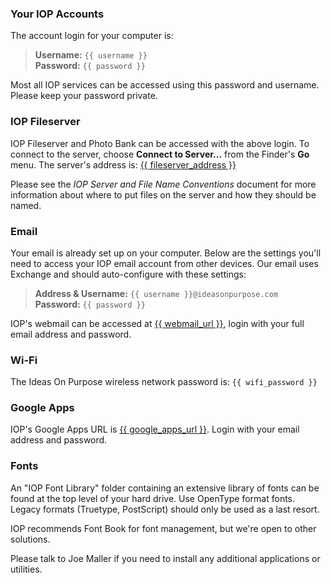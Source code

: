 <!-- This file is used to generate the HTML template used by the playbooks --> 
<link rel="stylesheet" href="http://yui.yahooapis.com/pure/0.3.0/pure-min.css">


### Your IOP Accounts

The account login for your computer is:

> **Username:**  `{{ username }}`  
> **Password:**  `{{ password }}`

Most all IOP services can be accessed using this password and username. Please keep your password private. 


### IOP Fileserver
IOP Fileserver and Photo Bank can be accessed with the above login. To connect to the server, choose **Connect to Server...** from the Finder's **Go** menu. The server's address is: <a href="{{ fileserver_address }}">{{ fileserver_address }}</a>

Please see the *IOP Server and File Name Conventions* document for more information about where to put files on the server and how they should be named.


### Email
Your email is already set up on your computer. Below are the settings you'll need to access your IOP email account from other devices. Our email uses Exchange and should auto-configure with these settings:

> **Address & Username:**  `{{ username }}@ideasonpurpose.com`  
> **Password:**  `{{ password }}`  

IOP's webmail can be accessed at <a href="{{ webmail_url }}">{{ webmail_url }}</a>, login with your full email address and password. 


### Wi-Fi
The Ideas On Purpose wireless network password is:  `{{ wifi_password }}`


### Google Apps
IOP's Google Apps URL is <a href="{{ google_apps_url }}">{{ google_apps_url }}</a>. Login with your email address and password. 


### Fonts
An "IOP Font Library" folder containing an extensive library of fonts can be found at the top level of your hard drive. Use OpenType format fonts. Legacy formats (Truetype, PostScript) should only be used as a last resort.

IOP recommends Font Book for font management, but we're open to other solutions. 

Please talk to Joe Maller if you need to install any additional applications or utilities.   
